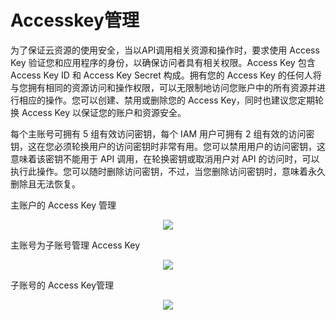 # Accesskey管理
为了保证云资源的使用安全，当以API调用相关资源和操作时，要求使用 Access Key 验证您和应用程序的身份，以确保访问者具有相关权限。Access Key 包含 Access Key ID 和 Access Key Secret 构成。拥有您的 Access Key 的任何人将与您拥有相同的资源访问和操作权限，可以无限制地访问您账户中的所有资源并进行相应的操作。您可以创建、禁用或删除您的 Access Key，同时也建议您定期轮换 Access Key 以保证您的账户和资源安全。

每个主账号可拥有 5 组有效访问密钥，每个 IAM 用户可拥有 2 组有效的访问密钥，这在您必须轮换用户的访问密钥时非常有用。您可以禁用用户的访问密钥，这意味着该密钥不能用于 API  调用，在轮换密钥或取消用户对 API 的访问时，可以执行此操作。您可以随时删除访问密钥，不过，当您删除访问密钥时，意味着永久删除且无法恢复。

主账户的 Access Key 管理
<div align=center><img src=https://github.com/jdcloudcom/cn/blob/edit/image/User/Account%20Management/AccessKey%20Management/%E4%B8%BB%E8%B4%A6%E6%88%B7%E7%9A%84Accesskey%E7%AE%A1%E7%90%86.png></div>

主账号为子账号管理 Access Key
<div align=center><img src=https://github.com/jdcloudcom/cn/blob/edit/image/User/Account%20Management/AccessKey%20Management/%E4%B8%BB%E8%B4%A6%E6%88%B7%E7%9A%84Accesskey%E7%AE%A1%E7%90%86.png></div>

子账号的 Access Key管理
<div align=center><img src=https://github.com/jdcloudcom/cn/blob/edit/image/User/Account%20Management/AccessKey%20Management/%E5%AD%90%E8%B4%A6%E5%8F%B7%E7%9A%84Accesskey%E7%AE%A1%E7%90%86.png></div>
